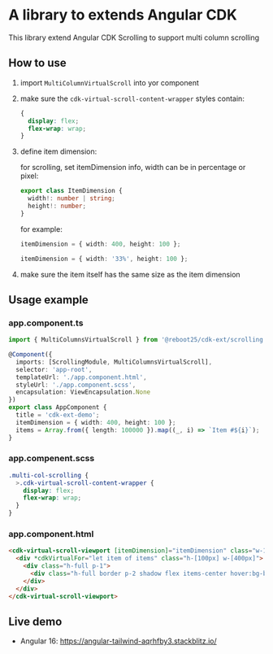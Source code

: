 # A library to extends Angular CDK

This library extend Angular CDK Scrolling to support multi column scrolling

## How to use

1. import ```MultiColumnVirtualScroll``` into yor component
2. make sure the ```cdk-virtual-scroll-content-wrapper``` styles contain:
   ``` css
   {
     display: flex;
     flex-wrap: wrap;
   }
   ```
3. define item dimension:
   
   for scrolling, set itemDimension info, width can be in percentage or pixel:
   ``` ts
   export class ItemDimension {
     width!: number | string;
     height!: number;
   }
   ```
   for example:
   ``` ts
   itemDimension = { width: 400, height: 100 };
   ```
   ``` ts
   itemDimension = { width: '33%', height: 100 };
   ```
4. make sure the item itself has the same size as the item dimension

## Usage example
### app.component.ts
``` ts
import { MultiColumnsVirtualScroll } from '@reboot25/cdk-ext/scrolling';

@Component({
  imports: [ScrollingModule, MultiColumnsVirtualScroll],
  selector: 'app-root',
  templateUrl: './app.component.html',
  styleUrl: './app.component.scss',
  encapsulation: ViewEncapsulation.None
})
export class AppComponent {
  title = 'cdk-ext-demo';
  itemDimension = { width: 400, height: 100 };
  items = Array.from({ length: 100000 }).map((_, i) => `Item #${i}`);
}

```

### app.compenent.scss
``` scss
.multi-col-scrolling {
  >.cdk-virtual-scroll-content-wrapper {
    display: flex;
    flex-wrap: wrap;
  }
}
```

### app.component.html

``` html
<cdk-virtual-scroll-viewport [itemDimension]="itemDimension" class="w-1/2 h-2/3 border flex flex-wrap multi-col-scrolling" minBufferPx="800" maxBufferPx="800">
  <div *cdkVirtualFor="let item of items" class="h-[100px] w-[400px]">
    <div class="h-full p-1">
      <div class="h-full border p-2 shadow flex items-center hover:bg-blue-400 hover:text-white cursor-pointer justify-center">{{item}}</div>
    </div>
  </div>
</cdk-virtual-scroll-viewport>
```

## Live demo
- Angular 16: https://angular-tailwind-aqrhfby3.stackblitz.io/